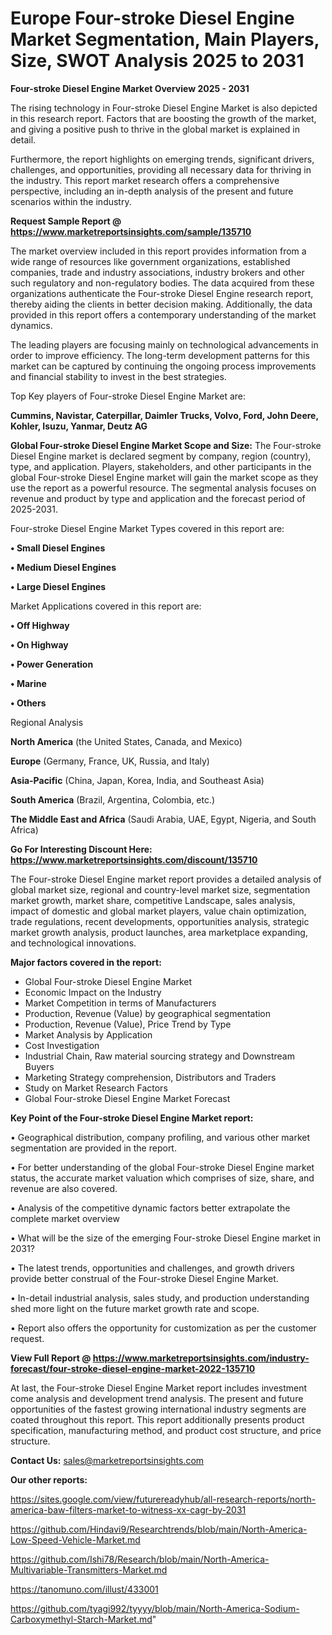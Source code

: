 # Europe Four-stroke Diesel Engine Market Segmentation, Main Players, Size, SWOT Analysis 2025 to 2031

<Strong> Four-stroke Diesel Engine Market Overview 2025 - 2031</strong>

The rising technology in Four-stroke Diesel Engine Market is also depicted in this research report. Factors that are boosting the growth of the market, and giving a positive push to thrive in the global market is explained in detail.

Furthermore, the report highlights on emerging trends, significant drivers, challenges, and opportunities, providing all necessary data for thriving in the industry. This report market research offers a comprehensive perspective, including an in-depth analysis of the present and future scenarios within the industry.

<strong>Request Sample Report @ <a href=https://www.marketreportsinsights.com/sample/135710>https://www.marketreportsinsights.com/sample/135710</a></strong>

The market overview included in this report provides information from a wide range of resources like government organizations, established companies, trade and industry associations, industry brokers and other such regulatory and non-regulatory bodies. The data acquired from these organizations authenticate the Four-stroke Diesel Engine research report, thereby aiding the clients in better decision making. Additionally, the data provided in this report offers a contemporary understanding of the market dynamics.

The leading players are focusing mainly on technological advancements in order to improve efficiency. The long-term development patterns for this market can be captured by continuing the ongoing process improvements and financial stability to invest in the best strategies.

Top Key players of Four-stroke Diesel Engine Market are:

<strong>Cummins, Navistar, Caterpillar, Daimler Trucks, Volvo, Ford, John Deere, Kohler, Isuzu, Yanmar, Deutz AG</strong>

<strong><b>Global Four-stroke Diesel Engine Market Scope and Size:</b></strong>
The Four-stroke Diesel Engine market is declared segment by company, region (country), type, and application. Players, stakeholders, and other participants in the global Four-stroke Diesel Engine market will gain the market scope as they use the report as a powerful resource. The segmental analysis focuses on revenue and product by type and application and the forecast period of 2025-2031.

Four-stroke Diesel Engine Market Types covered in this report are:

<strong>• Small Diesel Engines

• Medium Diesel Engines

• Large Diesel Engines</strong>

Market Applications covered in this report are:

<strong>• Off Highway

• On Highway

• Power Generation

• Marine

• Others</strong> 

Regional Analysis

<strong>North America</strong> (the United States, Canada, and Mexico)

<strong>Europe</strong> (Germany, France, UK, Russia, and Italy)

<strong>Asia-Pacific</strong> (China, Japan, Korea, India, and Southeast Asia)

<strong>South America</strong> (Brazil, Argentina, Colombia, etc.)

<strong>The Middle East and Africa</strong> (Saudi Arabia, UAE, Egypt, Nigeria, and South Africa)

<strong>Go For Interesting Discount Here: <a href=https://www.marketreportsinsights.com/discount/135710>https://www.marketreportsinsights.com/discount/135710</a></strong>

The Four-stroke Diesel Engine market report provides a detailed analysis of global market size, regional and country-level market size, segmentation market growth, market share, competitive Landscape, sales analysis, impact of domestic and global market players, value chain optimization, trade regulations, recent developments, opportunities analysis, strategic market growth analysis, product launches, area marketplace expanding, and technological innovations.

<strong><b>Major factors covered in the report:</b></strong>
<ul>
  <li>Global Four-stroke Diesel Engine Market </li>
  <li>Economic Impact on the Industry</li>
  <li>Market Competition in terms of Manufacturers</li>
  <li>Production, Revenue (Value) by geographical segmentation</li>
  <li>Production, Revenue (Value), Price Trend by Type</li>
  <li>Market Analysis by Application</li>
  <li>Cost Investigation</li>
  <li>Industrial Chain, Raw material sourcing strategy and Downstream Buyers</li>
  <li>Marketing Strategy comprehension, Distributors and Traders</li>
  <li>Study on Market Research Factors</li>
  <li>Global Four-stroke Diesel Engine Market Forecast</li>
</ul>

<strong><b>Key Point of the Four-stroke Diesel Engine Market report:</b></strong>

• Geographical distribution, company profiling, and various other market segmentation are provided in the report.

• For better understanding of the global Four-stroke Diesel Engine market status, the accurate market valuation which comprises of size, share, and revenue are also covered.

• Analysis of the competitive dynamic factors better extrapolate the complete market overview

• What will be the size of the emerging Four-stroke Diesel Engine market in 2031?

• The latest trends, opportunities and challenges, and growth drivers provide better construal of the Four-stroke Diesel Engine Market.

• In-detail industrial analysis, sales study, and production understanding shed more light on the future market growth rate and scope.

• Report also offers the opportunity for customization as per the customer request.

<strong><b>View Full Report @ <a href=https://www.marketreportsinsights.com/industry-forecast/four-stroke-diesel-engine-market-2022-135710>https://www.marketreportsinsights.com/industry-forecast/four-stroke-diesel-engine-market-2022-135710</a></b></strong>


At last, the Four-stroke Diesel Engine Market report includes investment come analysis and development trend analysis. The present and future opportunities of the fastest growing international industry segments are coated throughout this report. This report additionally presents product specification, manufacturing method, and product cost structure, and price structure.

<strong>Contact Us:</strong>
sales@marketreportsinsights.com

<strong>Our other reports:</strong>

<a href=https://sites.google.com/view/futurereadyhub/all-research-reports/north-america-baw-filters-market-to-witness-xx-cagr-by-2031>https://sites.google.com/view/futurereadyhub/all-research-reports/north-america-baw-filters-market-to-witness-xx-cagr-by-2031</a>

<a href=https://github.com/Hindavi9/Researchtrends/blob/main/North-America-Low-Speed-Vehicle-Market.md>https://github.com/Hindavi9/Researchtrends/blob/main/North-America-Low-Speed-Vehicle-Market.md</a>

<a href=https://github.com/Ishi78/Research/blob/main/North-America-Multivariable-Transmitters-Market.md>https://github.com/Ishi78/Research/blob/main/North-America-Multivariable-Transmitters-Market.md</a>

<a href=https://tanomuno.com/illust/433001>https://tanomuno.com/illust/433001</a>

<a href=https://github.com/tyagi992/tyyyy/blob/main/North-America-Sodium-Carboxymethyl-Starch-Market.md>https://github.com/tyagi992/tyyyy/blob/main/North-America-Sodium-Carboxymethyl-Starch-Market.md</a>"
